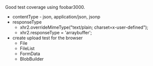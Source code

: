 Good test coverage using foobar3000.

  * contentType - json, application/json, jsonp
  * responseType
    * xhr2.overrideMimeType("text/plain; charset=x-user-defined");
    * xhr2.responseType = 'arraybuffer';
  * create upload test for the browser
    * File
    * FileList
    * FormData
    * BlobBuilder
